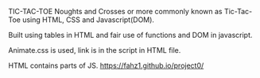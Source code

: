TIC-TAC-TOE
Noughts and Crosses or more commonly known as Tic-Tac-Toe using HTML, CSS and Javascript(DOM).

Built using tables in HTML and fair use of functions and DOM in javascript.

Animate.css is used, link is in the script in HTML file.

HTML contains parts of JS.
https://fahz1.github.io/project0/
